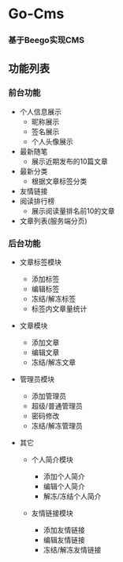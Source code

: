 # Go-Cms

### 基于Beego实现CMS

## 功能列表

### 前台功能

- 个人信息展示
  - 昵称展示
  - 签名展示
  - 个人头像展示
- 最新随笔
  - 展示近期发布的10篇文章
- 最新分类
  - 根据文章标签分类
- 友情链接
- 阅读排行榜
  - 展示阅读量排名前10的文章
- 文章列表(服务端分页)

### 后台功能

- 文章标签模块
  - 添加标签
  - 编辑标签
  - 冻结/解冻标签
  - 标签内文章量统计

- 文章模块
  - 添加文章
  - 编辑文章
  - 冻结/解冻文章

- 管理员模块
  - 添加管理员
  - 超级/普通管理员
  - 密码修改
  - 冻结/解冻管理员

- 其它
  - 个人简介模块
    - 添加个人简介
    - 编辑个人简介
    - 解冻/冻结个人简介

  - 友情链接模块
    - 添加友情链接
    - 编辑友情链接
    - 冻结/解冻友情链接
